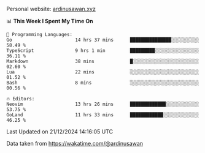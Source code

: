 Personal website: [ardinusawan.xyz](https://ardinusawan.xyz)

<!--START_SECTION:waka-->
📊 **This Week I Spent My Time On** 

```text
💬 Programming Languages: 
Go                       14 hrs 37 mins      ███████████████░░░░░░░░░░   58.49 % 
TypeScript               9 hrs 1 min         █████████░░░░░░░░░░░░░░░░   36.11 % 
Markdown                 38 mins             █░░░░░░░░░░░░░░░░░░░░░░░░   02.60 % 
Lua                      22 mins             ░░░░░░░░░░░░░░░░░░░░░░░░░   01.52 % 
Bash                     8 mins              ░░░░░░░░░░░░░░░░░░░░░░░░░   00.56 % 

🔥 Editors: 
Neovim                   13 hrs 26 mins      █████████████░░░░░░░░░░░░   53.75 % 
GoLand                   11 hrs 33 mins      ████████████░░░░░░░░░░░░░   46.25 % 
```


 Last Updated on 21/12/2024 14:16:05 UTC
<!--END_SECTION:waka-->
Data taken from https://wakatime.com/@ardinusawan
